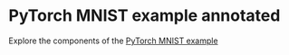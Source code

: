 # PyTorch MNIST example annotated

Explore the components of the
[PyTorch MNIST example](https://github.com/pytorch/examples/tree/master/mnist)
